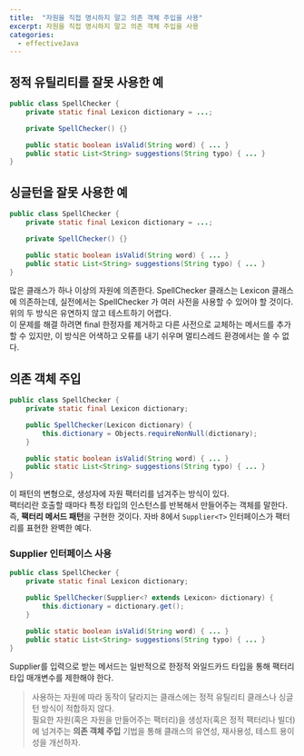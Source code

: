 ```yaml
---
title:  "자원을 직접 명시하지 말고 의존 객체 주입을 사용"
excerpt: 자원을 직접 명시하지 말고 의존 객체 주입을 사용
categories:
  - effectiveJava
---
```


## 정적 유틸리티를 잘못 사용한 예
  
```java
public class SpellChecker {
    private static final Lexicon dictionary = ...;

    private SpellChecker() {}

    public static boolean isValid(String word) { ... }
    public static List<String> suggestions(String typo) { ... }
}
```  

## 싱글턴을 잘못 사용한 예
  
```java
public class SpellChecker {
    private static final Lexicon dictionary = ...;

    private SpellChecker() {}

    public static boolean isValid(String word) { ... }
    public static List<String> suggestions(String typo) { ... }
}
```  

많은 클래스가 하나 이상의 자원에 의존한다. SpellChecker 클래스는 Lexicon 클래스에 의존하는데, 실전에서는 SpellChecker 가 여러 사전을 사용할 수 있어야 할 것이다.  
위의 두 방식은 유연하지 않고 테스트하기 어렵다.  
이 문제를 해결 하려면 final 한정자를 제거하고 다른 사전으로 교체하는 메서드를 추가할 수 있지만, 이 방식은 어색하고 오류를 내기 쉬우며 멀티스레드 환경에서는 쓸 수 없다.  

## 의존 객체 주입
  
```java
public class SpellChecker {
    private static final Lexicon dictionary;

    public SpellChecker(Lexicon dictionary) {
        this.dictionary = Objects.requireNonNull(dictionary);
    }

    public static boolean isValid(String word) { ... }
    public static List<String> suggestions(String typo) { ... }
}
```  

이 패턴의 변형으로, 생성자에 자원 팩터리를 넘겨주는 방식이 있다.  
팩터리란 호출할 때마다 특정 타입의 인스턴스를 반복해서 만들어주는 객체를 말한다. 즉, **팩터리 메서드 패턴**을 구현한 것이다. 자바 8에서 ```Supplier<T>``` 인터페이스가 팩터리를 표현한 완벽한 예다.  


### Supplier 인터페이스 사용
  
```java
public class SpellChecker {
    private static final Lexicon dictionary;

    public SpellChecker(Supplier<? extends Lexicon> dictionary) {
        this.dictionary = dictionary.get();
    }

    public static boolean isValid(String word) { ... }
    public static List<String> suggestions(String typo) { ... }
}
```  

Supplier<T>를 입력으로 받는 메서드는 일반적으로 한정적 와일드카드 타입을 통해 팩터리 타입 매개변수를 제한해야 한다.  

> 사용하는 자원에 따라 동작이 달라지는 클래스에는 정적 유틸리티 클래스나 싱글턴 방식이 적합하지 않다.  
필요한 자원(혹은 자원을 만들어주는 팩터리)을 생성자(혹은 정적 팩터리나 빌더)에 넘겨주는 **의존 객체 주입** 기법을 통해 클래스의 유연성, 재사용성, 테스트 용이성을 개선하자.